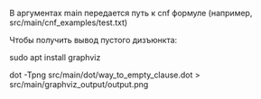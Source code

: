 В аргументах main передается путь к cnf формуле (например, src/main/cnf_examples/test.txt)

Чтобы получить вывод пустого дизъюнкта: 

sudo apt install graphviz

dot -Tpng src/main/dot/way_to_empty_clause.dot > src/main/graphviz_output/output.png

